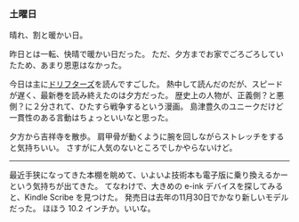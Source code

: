 ### 土曜日

晴れ、割と暖かい日。

昨日とは一転、快晴で暖かい日だった。
ただ、夕方までお家でごろごろしていたため、あまり恩恵はなかった。

今日は主に[ドリフターズ](https://www.amazon.co.jp/%E3%83%89%E3%83%AA%E3%83%95%E3%82%BF%E3%83%BC%E3%82%BA-1-%E3%83%A4%E3%83%B3%E3%82%B0%E3%82%AD%E3%83%B3%E3%82%B0%E3%82%B3%E3%83%9F%E3%83%83%E3%82%AF%E3%82%B9-%E5%B9%B3%E9%87%8E-%E8%80%95%E5%A4%AA/dp/4785934077)を読んですごした。
熱中して読んだのだが、スピードが遅く、最新巻を読み終えたのは夕方だった。
歴史上の人物が、正義側？と悪側？に２分されて、ひたすら戦争するという漫画。
島津豊久のユニークだけど一貫性のある言動はちょっといいなと思った。

夕方から吉祥寺を散歩。
肩甲骨が動くように腕を回しながらストレッチをすると気持ちいい。
さすがに人気のないところでしかやらないけど。

---

最近手狭になってきた本棚を眺めて、いよいよ技術本も電子版に乗り換えるかーという気持ちが出てきた。
てなわけで、大きめの e-ink デバイスを探してみると、Kindle Scribe を見つけた。
発売日は去年の11月30日でかなり新しいモデルだった。
ほほう 10.2 インチか。いいな。